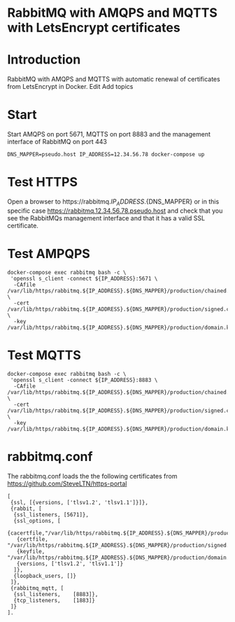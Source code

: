 # RabbitMQ with AMQPS and MQTTS with LetsEncrypt certificates

# Introduction

RabbitMQ with AMQPS and MQTTS with automatic renewal of certificates from LetsEncrypt in Docker. Edit
Add topics

# Start

Start AMQPS on port 5671, MQTTS on port 8883 and the management interface of RabbitMQ on port 443 

```
DNS_MAPPER=pseudo.host IP_ADDRESS=12.34.56.78 docker-compose up
```

# Test HTTPS

Open a browser to https://rabbitmq.${IP_ADDRESS}.${DNS_MAPPER} or in this specific case https://rabbitmq.12.34.56.78.pseudo.host and check that you see the RabbitMQs management interface and that it has a valid SSL certificate.

# Test AMPQPS

```
docker-compose exec rabbitmq bash -c \
 'openssl s_client -connect ${IP_ADDRESS}:5671 \
  -CAfile /var/lib/https/rabbitmq.${IP_ADDRESS}.${DNS_MAPPER}/production/chained.pem \
  -cert   /var/lib/https/rabbitmq.${IP_ADDRESS}.${DNS_MAPPER}/production/signed.crt  \
  -key    /var/lib/https/rabbitmq.${IP_ADDRESS}.${DNS_MAPPER}/production/domain.key'
```

# Test MQTTS

```
docker-compose exec rabbitmq bash -c \
 'openssl s_client -connect ${IP_ADDRESS}:8883 \
  -CAfile /var/lib/https/rabbitmq.${IP_ADDRESS}.${DNS_MAPPER}/production/chained.pem \
  -cert   /var/lib/https/rabbitmq.${IP_ADDRESS}.${DNS_MAPPER}/production/signed.crt  \
  -key    /var/lib/https/rabbitmq.${IP_ADDRESS}.${DNS_MAPPER}/production/domain.key'
```

# rabbitmq.conf

The rabbitmq.conf loads the the following certificates from https://github.com/SteveLTN/https-portal

```
[
 {ssl, [{versions, ['tlsv1.2', 'tlsv1.1']}]},
 {rabbit, [
  {ssl_listeners, [5671]},
  {ssl_options, [
   {cacertfile,"/var/lib/https/rabbitmq.${IP_ADDRESS}.${DNS_MAPPER}/production/chained.pem"},
   {certfile,  "/var/lib/https/rabbitmq.${IP_ADDRESS}.${DNS_MAPPER}/production/signed.crt"},
   {keyfile,   "/var/lib/https/rabbitmq.${IP_ADDRESS}.${DNS_MAPPER}/production/domain.key"},
   {versions, ['tlsv1.2', 'tlsv1.1']} 
  ]},
  {loopback_users, []}
 ]},
 {rabbitmq_mqtt, [
  {ssl_listeners,    [8883]},
  {tcp_listeners,    [1883]}
 ]}
].
```
